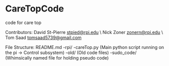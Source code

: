 # CareTopCode
code for care top

Contributors:
David St-Pierre stpied@rpi.edu \\
Nick Zoner zonern@rpi.edu \\
Tom Saad tomsaad5739@gmail.com


File Structure:
	README.md
	-rpi/
		-careTop.py	(Main python script running on the pi -> Control subsystem)
		-old/		(Old code files)
		-sudo_code/	(Whimsically named file for holding pseudo code)
